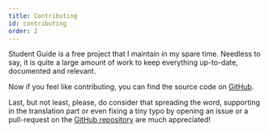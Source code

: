 ```yaml
---
title: Contributing
id: contributing
order: 2
---
```


Student Guide is a free project that I maintain in my spare time. Needless to say, it is quite a large amount of work to keep everything up-to-date, documented and relevant.

Now if you feel like contributing, you can find the source code on [GitHub](https://github.com/dostonnabotov/student-guide). 

Last, but not least, please, do consider that spreading the word, supporting in the translation part or even fixing a tiny typo by opening an issue or a pull-request on the [GitHub repository](https://github.com/dostonnabotov/student-guide) are much appreciated!
